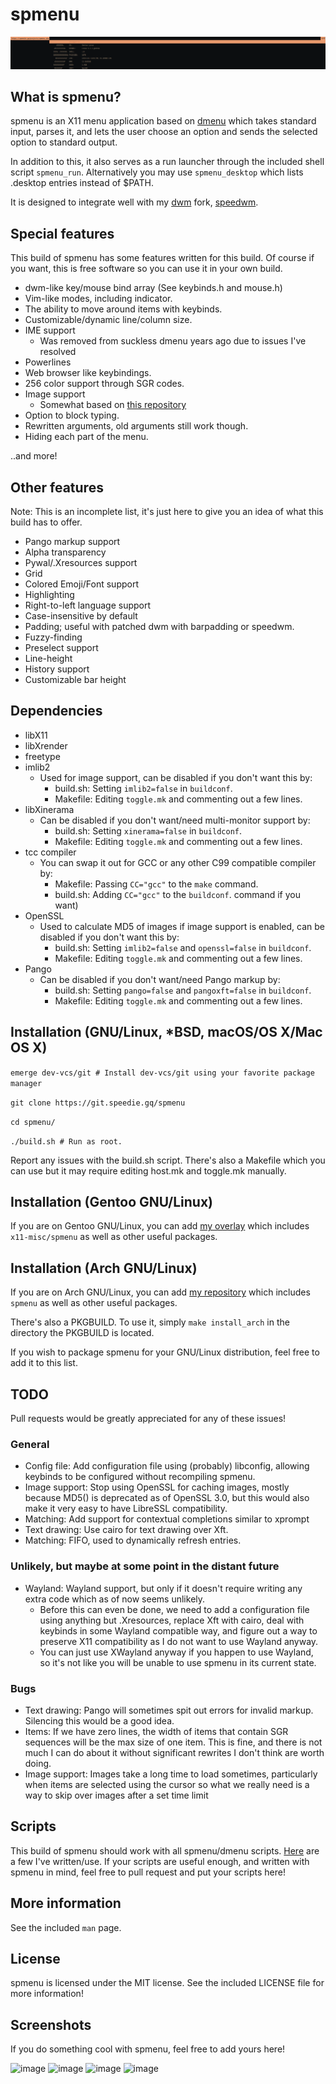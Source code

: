 # spmenu

![image](docs/preview.png)

## What is spmenu?

spmenu is an X11 menu application based on
[dmenu](https://tools.suckless.org/dmenu) which takes standard input, parses
it, and lets the user choose an option and sends the
selected option to standard output.

In addition to this, it also serves as a run launcher through the included
shell script `spmenu_run`. Alternatively you may use `spmenu_desktop` which
lists .desktop entries instead of $PATH.

It is designed to integrate well with my [dwm](https://dwm.suckless.org) fork, [speedwm](https://git.speedie.gq/speedwm).

## Special features

This build of spmenu has some features written for this build.
Of course if you want, this is free software so you can use it in your own build.

- dwm-like key/mouse bind array (See keybinds.h and mouse.h)
- Vim-like modes, including indicator.
- The ability to move around items with keybinds.
- Customizable/dynamic line/column size.
- IME support
  - Was removed from suckless dmenu years ago due to issues I've resolved
- Powerlines
- Web browser like keybindings.
- 256 color support through SGR codes.
- Image support
  - Somewhat based on [this repository](https://github.com/Cloudef/dmenu-pango-imlib)
- Option to block typing.
- Rewritten arguments, old arguments still work though.
- Hiding each part of the menu.

..and more!

## Other features

Note: This is an incomplete list, it's just here to give you an idea of what
this build has to offer.

- Pango markup support
- Alpha transparency
- Pywal/.Xresources support
- Grid
- Colored Emoji/Font support
- Highlighting
- Right-to-left language support
- Case-insensitive by default
- Padding; useful with patched dwm with barpadding or speedwm.
- Fuzzy-finding
- Preselect support
- Line-height
- History support
- Customizable bar height

## Dependencies

- libX11
- libXrender
- freetype
- imlib2
  - Used for image support, can be disabled if you don't want this by:
    - build.sh: Setting `imlib2=false` in `buildconf`.
    - Makefile: Editing `toggle.mk` and commenting out a few lines.
- libXinerama
  - Can be disabled if you don't want/need multi-monitor support by:
    - build.sh: Setting `xinerama=false` in `buildconf`.
    - Makefile: Editing `toggle.mk` and commenting out a few lines.
- tcc compiler
  - You can swap it out for GCC or any other C99 compatible compiler by:
    - Makefile: Passing `CC="gcc"` to the `make` command.
    - build.sh: Adding `CC="gcc"` to the `buildconf`.
command if you want)
- OpenSSL
  - Used to calculate MD5 of images if image support is enabled, can be
disabled if you don't want this by:
    - build.sh: Setting `imlib2=false` and `openssl=false` in `buildconf`.
    - Makefile: Editing `toggle.mk` and commenting out a few lines.
- Pango
  - Can be disabled if you don't want/need Pango markup by:
    - build.sh: Setting `pango=false` and `pangoxft=false` in `buildconf`.
    - Makefile: Editing `toggle.mk` and commenting out a few lines.

## Installation (GNU/Linux, \*BSD, macOS/OS X/Mac OS X)

`emerge dev-vcs/git # Install dev-vcs/git using your favorite package manager`

`git clone https://git.speedie.gq/spmenu`

`cd spmenu/`

`./build.sh # Run as root.`

Report any issues with the build.sh script. There's also a Makefile which
you can use but it may require editing host.mk and toggle.mk manually.

## Installation (Gentoo GNU/Linux)

If you are on Gentoo GNU/Linux, you can add
[my overlay](https://git.speedie.gq/speedie-overlay) which includes
`x11-misc/spmenu` as well as other useful packages.

## Installation (Arch GNU/Linux)

If you are on Arch GNU/Linux, you can add
[my repository](https://git.speedie.gq/speedie-repository) which includes
`spmenu` as well as other useful packages.

There's also a PKGBUILD. To use it, simply `make install_arch` in the directory
the PKGBUILD is located.

If you wish to package spmenu for your GNU/Linux distribution, feel free to add
it to this list.

## TODO

Pull requests would be greatly appreciated for any of these issues!

### General

- Config file: Add configuration file using (probably) libconfig, allowing
keybinds to be configured without recompiling spmenu.
- Image support: Stop using OpenSSL for caching images, mostly because MD5()
is deprecated as of OpenSSL 3.0, but this would also make it very easy to
have LibreSSL compatibility.
- Matching: Add support for contextual completions similar to xprompt
- Text drawing: Use cairo for text drawing over Xft.
- Matching: FIFO, used to dynamically refresh entries.

### Unlikely, but maybe at some point in the distant future

- Wayland: Wayland support, but only if it doesn't require writing any extra
code which as of now seems unlikely.
  - Before this can even be done, we need to add a configuration file using
anything but .Xresources, replace Xft with cairo, deal with keybinds in some
Wayland compatible way, and figure out a way to preserve X11 compatibility
as I do not want to use Wayland anyway.
  - You can just use XWayland anyway if you happen to use Wayland, so it's not
like you will be unable to use spmenu in its current state.

### Bugs

- Text drawing: Pango will sometimes spit out errors for invalid markup.
Silencing this would be a good idea.
- Items: If we have zero lines, the width of items that contain SGR sequences
will be the max size of one item. This is fine, and there is not much I can do
about it without significant rewrites I don't think are worth doing.
- Image support: Images take a long time to load sometimes, particularly when
items are selected using the cursor so what we really need is a way to
skip over images after a set time limit

## Scripts

This build of spmenu should work with all spmenu/dmenu scripts.
[Here](https://git.speedie.gq/speedwm-extras) are a few I've written/use.
If your scripts are useful enough, and written with spmenu in mind, feel free
to pull request and put your scripts here!

## More information

See the included `man` page.

## License

spmenu is licensed under the MIT license. See the included LICENSE file for
more information!

## Screenshots

If you do something cool with spmenu, feel free to add yours here!

![image](https://codeberg.org/speedie/spmenu-screenshots/raw/branch/master/preview.png)
![image](https://codeberg.org/speedie/spmenu-screenshots/raw/branch/master/spmenu-iron.png)
![image](https://codeberg.org/speedie/spmenu-screenshots/src/branch/master/spmenu-gruvbox.png)
![image](https://codeberg.org/speedie/spmenu-screenshots/raw/branch/master/colorscheme3.png)
